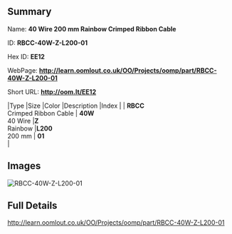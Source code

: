 

## Summary
 
Name: __40 Wire 200 mm Rainbow Crimped Ribbon Cable__

ID: __RBCC-40W-Z-L200-01__

Hex ID: __EE12__

WebPage: __http://learn.oomlout.co.uk/OO/Projects/oomp/part/RBCC-40W-Z-L200-01__

Short URL: __http://oom.lt/EE12__


|Type   |Size   |Color   |Description   |Index   |
| __RBCC__ <br>Crimped Ribbon Cable  | __40W__<br>40 Wire   |__Z__<br>Rainbow    |__L200__<br>200 mm    | __01__<br>  |


## Images
![RBCC-40W-Z-L200-01](http://oomlout.com/oomp-gen/parts/RBCC-40W-Z-L200-01/RBCC-40W-Z-L200-01_420.jpg)

## Full Details

 http://learn.oomlout.co.uk/OO/Projects/oomp/part/RBCC-40W-Z-L200-01


